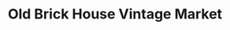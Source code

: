 ---
title: "Old Brick House Vintage Market"
url: /mesa/old-brick-house-vintage-market/
shop: antiques
---